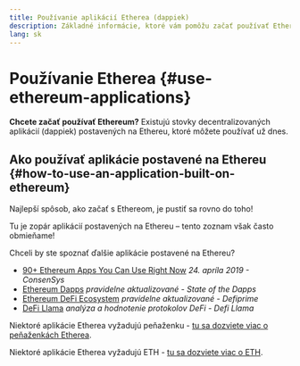 ```yaml
---
title: Používanie aplikácií Etherea (dappiek)
description: Základné informácie, ktoré vám pomôžu začať používať Ethereum.
lang: sk
---
```


# Používanie Etherea {#use-ethereum-applications}

<FeaturedText>

**Chcete začať používať Ethereum?** Existujú stovky decentralizovaných aplikácií (dappiek) postavených na Ethereu, ktoré môžete používať už dnes.

</FeaturedText>

## Ako používať aplikácie postavené na Ethereu {#how-to-use-an-application-built-on-ethereum}

Najlepší spôsob, ako začať s Ethereom, je pustiť sa rovno do toho!

Tu je zopár aplikácií postavených na Ethereu – tento zoznam však často obmieňame!

<RandomAppList />

Chceli by ste spoznať ďalšie aplikácie postavené na Ethereu?

- [90+ Ethereum Apps You Can Use Right Now](https://media.consensys.net/40-ethereum-apps-you-can-use-right-now-d643333769f7) _24. apríla 2019 - ConsenSys_
- [Ethereum Dapps](https://www.stateofthedapps.com/rankings/platform/ethereum) _pravidelne aktualizované - State of the Dapps_
- [Ethereum DeFi Ecosystem](https://defiprime.com/ethereum) _pravidelne aktualizované - Defiprime_
- [DeFi Llama](https://defillama.com/) _analýza a hodnotenie protokolov DeFi - Defi Llama_

Niektoré aplikácie Etherea vyžadujú peňaženku - [tu sa dozviete viac o peňaženkách Etherea](/wallets/).

Niektoré aplikácie Etherea vyžadujú ETH - [tu sa dozviete viac o ETH](/eth/).
